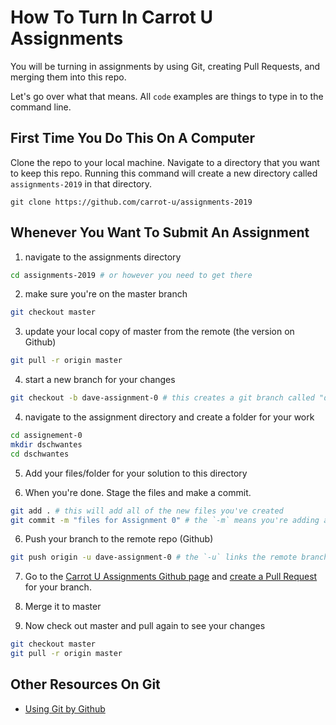 # How To Turn In Carrot U Assignments

You will be turning in assignments by using Git, creating Pull Requests, and merging them into this repo.

Let's go over what that means.  All `code` examples are things to type in to the command line.

## First Time You Do This On A Computer

Clone the repo to your local machine. Navigate to a directory that you want to keep this repo. Running this command will create a new directory called `assignments-2019` in that directory.

```
git clone https://github.com/carrot-u/assignments-2019
```

## Whenever You Want To Submit An Assignment

1) navigate to the assignments directory
```bash
cd assignments-2019 # or however you need to get there
```
2) make sure you're on the master branch  
```bash
git checkout master
```

3) update your local copy of master from the remote (the version on Github)
```bash
git pull -r origin master
```

4) start a new branch for your changes
```bash
git checkout -b dave-assignment-0 # this creates a git branch called "dave-assignment-0" and checks it out for you
```

4) navigate to the assignment directory and create a folder for your work
```bash
cd assignement-0
mkdir dschwantes
cd dschwantes
```

5) Add your files/folder for your solution to this directory

6) When you're done. Stage the files and make a commit.
```bash
git add . # this will add all of the new files you've created
git commit -m "files for Assignment 0" # the `-m` means you're adding a message or comment, the stuff in "quotes" is the comment for the commit
```

6) Push your branch to the remote repo (Github)
```bash
git push origin -u dave-assignment-0 # the `-u` links the remote branch to this local one so you can pull without arguments, remember `dave-assignment-0` is the branch name for this example
```

7) Go to the [Carrot U Assignments Github page](https://github.com/carrot-u/assignments-2019) and [create a Pull Request](https://help.github.com/en/github/collaborating-with-issues-and-pull-requests/creating-a-pull-request) for your branch.

8) Merge it to master

9) Now check out master and pull again to see your changes
```bash
git checkout master
git pull -r origin master
```

## Other Resources On Git
- [Using Git by Github](https://help.github.com/en/github/using-git)